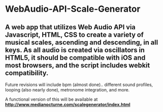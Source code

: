 # WebAudio-API-Scale-Generator
<h2>A web app that utilizes Web Audio API via Javascript, HTML, CSS to create a variety of musical scales, ascending and descending, in all keys.  As all audio is created via oscillators in HTML5, it should be compatible with iOS and most browsers, and the script includes webkit compatibility.</h2>

Future revisions will include bpm (almost done).. different sound profiles, looping (also nearly done), metronome integration, and more.  

A functional version of this will be available at <strong>http://www.medianocturne.com/scalegenerator/index.html</strong>

